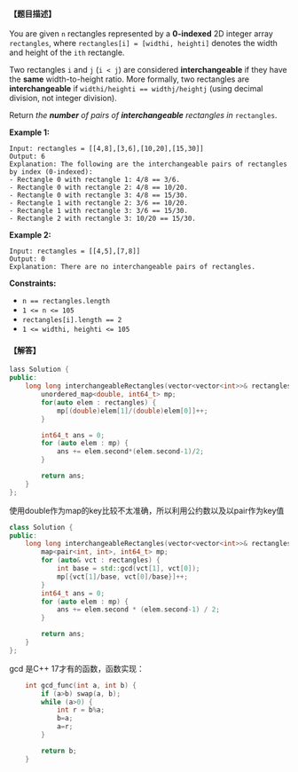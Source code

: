 #### 【题目描述】

You are given `n` rectangles represented by a **0-indexed** 2D integer array `rectangles`, where `rectangles[i] = [widthi, heighti]` denotes the width and height of the `ith` rectangle.

Two rectangles `i` and `j` (`i < j`) are considered **interchangeable** if they have the **same** width-to-height ratio. More formally, two rectangles are **interchangeable** if `widthi/heighti == widthj/heightj` (using decimal division, not integer division).

Return *the **number** of pairs of **interchangeable** rectangles in* `rectangles`.

 

**Example 1:**

```
Input: rectangles = [[4,8],[3,6],[10,20],[15,30]]
Output: 6
Explanation: The following are the interchangeable pairs of rectangles by index (0-indexed):
- Rectangle 0 with rectangle 1: 4/8 == 3/6.
- Rectangle 0 with rectangle 2: 4/8 == 10/20.
- Rectangle 0 with rectangle 3: 4/8 == 15/30.
- Rectangle 1 with rectangle 2: 3/6 == 10/20.
- Rectangle 1 with rectangle 3: 3/6 == 15/30.
- Rectangle 2 with rectangle 3: 10/20 == 15/30.
```

**Example 2:**

```
Input: rectangles = [[4,5],[7,8]]
Output: 0
Explanation: There are no interchangeable pairs of rectangles.
```

 

**Constraints:**

- `n == rectangles.length`
- `1 <= n <= 105`
- `rectangles[i].length == 2`
- `1 <= widthi, heighti <= 105`



#### 【解答】

```cpp
lass Solution {
public:
    long long interchangeableRectangles(vector<vector<int>>& rectangles) {
        unordered_map<double, int64_t> mp;
        for(auto elem : rectangles) {
            mp[(double)elem[1]/(double)elem[0]]++;
        }

        int64_t ans = 0;
        for (auto elem : mp) {
            ans += elem.second*(elem.second-1)/2;
        }

        return ans;
    }
};
```

使用double作为map的key比较不太准确，所以利用公约数以及以pair作为key值

```cpp
class Solution {
public:
    long long interchangeableRectangles(vector<vector<int>>& rectangles) {
        map<pair<int, int>, int64_t> mp;
        for (auto& vct : rectangles) {
            int base = std::gcd(vct[1], vct[0]);
            mp[{vct[1]/base, vct[0]/base}]++;
        }
        int64_t ans = 0;
        for (auto elem : mp) {
            ans += elem.second * (elem.second-1) / 2;
        }

        return ans;
    }
};
```

gcd 是C++ 17才有的函数，函数实现：

```cpp
    int gcd_func(int a, int b) {
        if (a>b) swap(a, b);
        while (a>0) {
            int r = b%a;
            b=a;
            a=r;
        }

        return b;
    }
```

